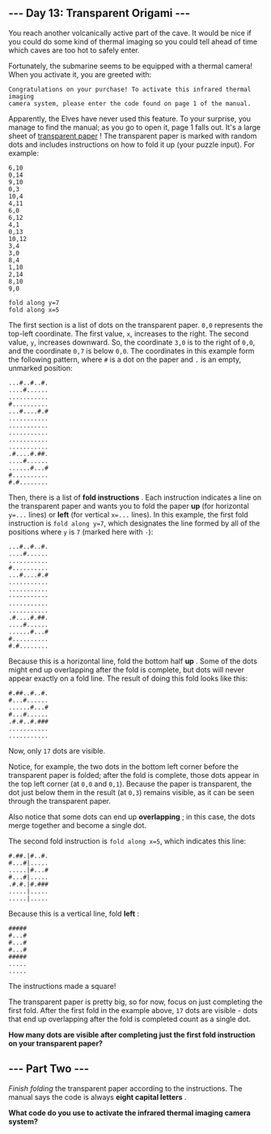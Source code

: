 ## --- Day 13: Transparent Origami ---

You reach another volcanically active part of the cave. It would be nice if you
could do some kind of thermal imaging so you could tell ahead of time which
caves are too hot to safely enter.

Fortunately, the submarine seems to be equipped with a thermal camera! When you
activate it, you are greeted with:

```
Congratulations on your purchase! To activate this infrared thermal imaging
camera system, please enter the code found on page 1 of the manual.
```

Apparently, the Elves have never used this feature. To your surprise, you manage
to find the manual; as you go to open it, page 1 falls out. It's a large sheet
of [transparent paper](https://en.wikipedia.org/wiki/Transparency_(projection))
! The transparent paper is marked with random dots and includes instructions on
how to fold it up (your puzzle input). For example:

```
6,10
0,14
9,10
0,3
10,4
4,11
6,0
6,12
4,1
0,13
10,12
3,4
3,0
8,4
1,10
2,14
8,10
9,0

fold along y=7
fold along x=5
```

The first section is a list of dots on the transparent paper. `0,0` represents
the top-left coordinate. The first value, `x`, increases to the right. The
second value, `y`, increases downward. So, the coordinate `3,0` is to the right
of `0,0`, and the coordinate `0,7` is below `0,0`. The coordinates in this
example form the following pattern, where `#` is a dot on the paper and `.` is
an empty, unmarked position:

```
...#..#..#.
....#......
...........
#..........
...#....#.#
...........
...........
...........
...........
...........
.#....#.##.
....#......
......#...#
#..........
#.#........
```

Then, there is a list of **fold instructions** . Each instruction indicates a
line on the transparent paper and wants you to fold the paper **up** (for
horizontal `y=...` lines) or **left** (for vertical `x=...` lines). In this
example, the first fold instruction is `fold along y=7`, which designates the
line formed by all of the positions where `y` is `7` (marked here with `-`):

```
...#..#..#.
....#......
...........
#..........
...#....#.#
...........
...........
-----------
...........
...........
.#....#.##.
....#......
......#...#
#..........
#.#........
```

Because this is a horizontal line, fold the bottom half **up** . Some of the
dots might end up overlapping after the fold is complete, but dots will never
appear exactly on a fold line. The result of doing this fold looks like this:

```
#.##..#..#.
#...#......
......#...#
#...#......
.#.#..#.###
...........
...........
```

Now, only `17` dots are visible.

Notice, for example, the two dots in the bottom left corner before the
transparent paper is folded; after the fold is complete, those dots appear in
the top left corner (at `0,0` and `0,1`). Because the paper is transparent, the
dot just below them in the result (at `0,3`) remains visible, as it can be seen
through the transparent paper.

Also notice that some dots can end up **overlapping** ; in this case, the dots
merge together and become a single dot.

The second fold instruction is `fold along x=5`, which indicates this line:

```
#.##.|#..#.
#...#|.....
.....|#...#
#...#|.....
.#.#.|#.###
.....|.....
.....|.....
```

Because this is a vertical line, fold **left** :

```
#####
#...#
#...#
#...#
#####
.....
.....
```

The instructions made a square!

The transparent paper is pretty big, so for now, focus on just completing the
first fold. After the first fold in the example above, `17` dots are visible -
dots that end up overlapping after the fold is completed count as a single dot.

**How many dots are visible after completing just the first fold instruction on
your transparent paper?**

## --- Part Two ---

_Finish folding_ the transparent paper according to the instructions. The manual
says the code is always **eight capital letters** .

**What code do you use to activate the infrared thermal imaging camera system?**
